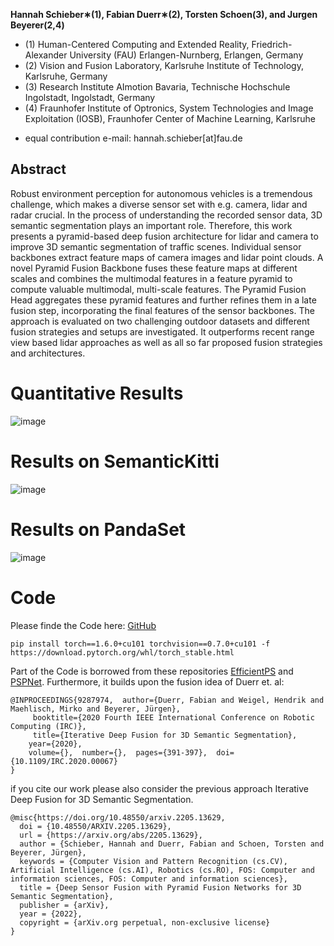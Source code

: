 
**Hannah Schieber∗(1), Fabian Duerr∗(2), Torsten Schoen(3), and Jurgen Beyerer(2,4)**

- (1) Human-Centered Computing and Extended Reality, Friedrich-Alexander University (FAU) Erlangen-Nurnberg, Erlangen, Germany 
- (2) Vision and Fusion Laboratory, Karlsruhe Institute of Technology, Karlsruhe, Germany
- (3) Research Institute AImotion Bavaria, Technische Hochschule Ingolstadt, Ingolstadt, Germany
- (4) Fraunhofer Institute of Optronics, System Technologies and Image Exploitation (IOSB), Fraunhofer Center of Machine Learning, Karlsruhe

* equal contribution
e-mail: hannah.schieber[at]fau.de

## Abstract

Robust environment perception for autonomous vehicles is a tremendous challenge, which makes a diverse sensor set with e.g. camera, lidar and radar crucial. In the process of understanding the recorded sensor data, 3D semantic segmentation plays an important role. Therefore, this work presents a pyramid-based deep fusion architecture for lidar and camera to improve 3D semantic segmentation of traffic scenes. Individual sensor backbones extract feature maps of camera images and lidar point clouds. A novel Pyramid Fusion Backbone fuses these feature maps at different scales and combines the multimodal features in a feature pyramid to compute valuable multimodal, multi-scale features. The Pyramid Fusion Head aggregates these pyramid features and further refines them in a late fusion step, incorporating the final features of the sensor backbones. The approach is evaluated on two challenging outdoor datasets and different fusion strategies and setups are investigated. It outperforms recent range view based lidar approaches as well as all so far proposed fusion strategies and architectures.

# Quantitative Results

![image](https://user-images.githubusercontent.com/22636930/170203786-c1c6de02-5314-4275-bd36-ae655670f4b5.png)

# Results on SemanticKitti

![image](https://user-images.githubusercontent.com/22636930/170203890-a4f8568e-f59b-4cea-b70c-5b61e20f0ea5.png)

# Results on PandaSet

![image](https://user-images.githubusercontent.com/22636930/170203942-470d0348-21a9-4557-b1d1-c43d246696c3.png)

# Code

Please finde the Code here: [GitHub](https://github.com/HannahHaensen/pyfu/)

```
pip install torch==1.6.0+cu101 torchvision==0.7.0+cu101 -f https://download.pytorch.org/whl/torch_stable.html
```

Part of the Code is borrowed from these repositories [EfficientPS](https://github.com/DeepSceneSeg/EfficientPS) and  [PSPNet](https://github.com/hszhao/PSPNet). Furthermore, it builds upon the fusion idea of Duerr et. al:

```
@INPROCEEDINGS{9287974,  author={Duerr, Fabian and Weigel, Hendrik and Maehlisch, Mirko and Beyerer, Jürgen}, 
	 booktitle={2020 Fourth IEEE International Conference on Robotic Computing (IRC)},  
	 title={Iterative Deep Fusion for 3D Semantic Segmentation},   
	year={2020},  
	volume={},  number={},  pages={391-397},  doi={10.1109/IRC.2020.00067}
}
```

if you cite our work please also consider the previous approach Iterative Deep Fusion for 3D Semantic Segmentation.

```
@misc{https://doi.org/10.48550/arxiv.2205.13629,
  doi = {10.48550/ARXIV.2205.13629},
  url = {https://arxiv.org/abs/2205.13629},
  author = {Schieber, Hannah and Duerr, Fabian and Schoen, Torsten and Beyerer, Jürgen},
  keywords = {Computer Vision and Pattern Recognition (cs.CV), Artificial Intelligence (cs.AI), Robotics (cs.RO), FOS: Computer and information sciences, FOS: Computer and information sciences},
  title = {Deep Sensor Fusion with Pyramid Fusion Networks for 3D Semantic Segmentation},
  publisher = {arXiv},
  year = {2022},
  copyright = {arXiv.org perpetual, non-exclusive license}
}
```




